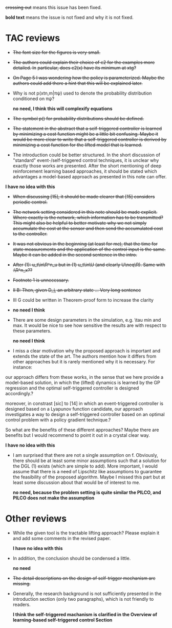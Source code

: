 ~~crossing out~~ means this issue has been fixed.

**bold text** means the issue is not fixed and why it is not fixed.


# TAC reviews

- ~~The font size for the figures is very small.~~
- ~~The authors could explain their choice of c2 for the examples more detailed. In~~ ~~particular, does c2(x) have its minimum at xtg?~~
- ~~On Page 5 I was wondering how the policy is parameterized. Maybe the authors could add
there a hint that this will be explained later.~~
- Why is not p(xtn,m|πψ) used to denote the probability distribution conditioned on πψ?

  **no need, I think this will complexify equations**
- ~~The symbol p() for probability distributions should be defined.~~
- ~~The statement in the abstract that a self-triggered controller is learned by minimizing a cost function might be a little bit confusing. Maybe it would be more clear to write that a self-triggered controller is derived by minimizing a cost function for the lifted model that is learned.~~
- The introduction could be better structured. In the short discussion
of "standard" event-/self-triggered control techniques, it is unclear
why exactly those works are presented. After the short mentioning of
deep reinforcement learning based approaches, it should be stated which
advantages a model-based approach as presented in this note can offer.

 **I have no idea with this**
- ~~When discussing [15], it should be made clearer that [15] considers
periodic control.~~
- ~~The network setting considered in this note should be made explicit.
Where exactly is the network, which information has to be transmitted?
This might also be helpful to better motivate why we not simply
accumulate the cost at the sensor and then send the accumulated cost to
the controller.~~
- ~~It was not obvious in the beginning (at least for me), that the time
for state measurements and the application of the control input is the
same. Maybe it can be added in the second sentence in the intro.~~
- ~~After (1): u_t\in\R^n_u but in (1) u_t\in\U (and clearly U\neq\R).
Same with :\R^n_x??~~
- ~~Footnote 1 is unnecessary.~~
- ~~II B: Then, given D_j, an arbitrary state ... Very long sentence~~
- III G could be written in Theorem-proof form to increase the clarity
- 
  **no need I think**
  
- There are some design parameters in the simulation, e.g. \tau min and
max. It would be nice to see how sensitive the results are with respect
to these parameters.

  **no need I think**

- I miss a clear motivation why the proposed approach is important and
extends the state of the art. The authors mention how it differs from
other approaches but it is rarely mentioned why it is necessary. For
instance: 
  
our approach differs from these works, in the sense that we here
provide a model-based solution, in which the (lifted) dynamics is
learned by the GP regression and the optimal self-triggered controller
is designed accordingly.?

moreover, in constrast [sic] to [14] in which an event-triggered
controller is designed based on a Lyapunov function candidate, our
approach investigates a way to design a self-triggered controller based
on an optimal control problem with a policy gradient technique.?

So what are the benefits of these different approaches? Maybe there are
benefits but I would recommend to point it out in a crystal clear way.

  **I have no idea with this**
  
- I am surprised that there are not a single assumption on f.
Obviously, there should be at least some minor assumptions such that a
solution for the DGL (1) exists (which are simple to add). More
important, I would assume that there is a need of Lipschitz like
assumptions to guarantee the feasibility of the proposed algorithm.
Maybe I missed this part but at least some discussion about that would
be of interest to me.

  **no need, because the problem setting is quite similar the PILCO, and PILCO does not make the assumption**
  
  
# Other reviews

- While the given tool is the tractable lifting approach?  Please explain it and add some comments in the revised paper.

   **I have no idea with this**

- In addition, the conclusion should be condensed a little.
  
   **no need**

- ~~The detail descriptions on the design of self-trigger mechanism are missing.~~

- Generally, the research background is not sufficiently presented in the introduction section (only two paragraphs), which is not friendly to readers.

   **I think the self-triggered machanism is clarified in the Overview of learning-based self-triggered control Section**

   
